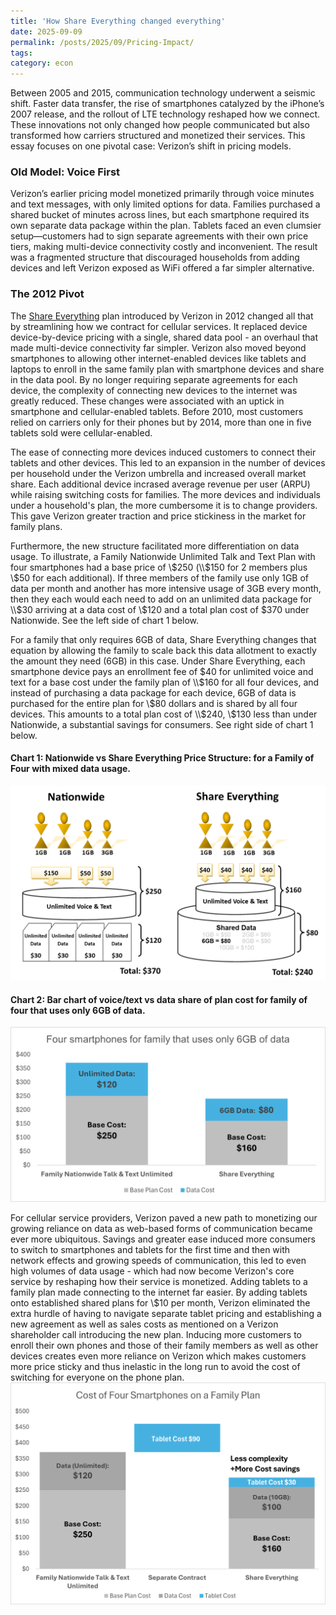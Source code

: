 ```yaml
---
title: 'How Share Everything changed everything'
date: 2025-09-09
permalink: /posts/2025/09/Pricing-Impact/
tags:
category: econ
---
```


Between 2005 and 2015, communication technology underwent a seismic shift. Faster data transfer, the rise of smartphones catalyzed by the iPhone’s 2007 release, and the rollout of LTE technology reshaped how we connect. These innovations not only changed how people communicated but also transformed how carriers structured and monetized their services. This essay focuses on one pivotal case: Verizon’s shift in pricing models.

### Old Model: Voice First 
Verizon’s earlier pricing model monetized primarily through voice minutes and text messages, with only limited options for data. Families purchased a shared bucket of minutes across lines, but each smartphone required its own separate data package within the plan. Tablets faced an even clumsier setup—customers had to sign separate agreements with their own price tiers, making multi-device connectivity costly and inconvenient. The result was a fragmented structure that discouraged households from adding devices and left Verizon exposed as WiFi offered a far simpler alternative.

### The 2012 Pivot
The <u>Share Everything</u> plan introduced by Verizon in 2012 changed all that by streamlining how we contract for cellular services. It replaced device device-by-device pricing with a single, shared data pool - an overhaul that made multi-device connectivity far simpler. Verizon also moved beyond smartphones to allowing other internet-enabled devices like tablets and laptops to enroll in the same family plan with smartphone devices and share in the data pool. By no longer requiring separate agreements for each device, the complexity of connecting new devices to the internet was greatly reduced. These changes were associated with an uptick in smartphone and cellular-enabled tablets. Before 2010, most customers relied on carriers only for their phones but by 2014, more than one in five tablets sold were cellular-enabled. 

The ease of connecting more devices induced customers to connect their tablets and other devices. This led to an expansion in the number of devices per household under the Verizon umbrella and increased overall market share. Each additional device incrased average revenue per user (ARPU) while raising switching costs for families. The more devices and individuals under a household's plan, the more cumbersome it is to change providers. This gave Verizon greater traction and price stickiness in the market for family plans. 

Furthermore, the new structure facilitated more differentiation on data usage.  To  illustrate, a Family Nationwide Unlimited Talk and Text Plan with four smartphones had a base price of \\$250 (\\$150 for 2 members plus \\$50 for each additional). If three members of the family use only 1GB of data per month and another has more intensive usage of 3GB every month, then they each would each need to add on an unlimited data package for \\$30 arriving at a data cost of \\$120 and a total plan cost of $370 under Nationwide. See the left side of chart 1 below. 

For a family that only requires 6GB of data, Share Everything changes that equation by allowing the family to scale back this data allotment to exactly the amount they need (6GB) in this case. Under Share Everything, each smartphone device pays an enrollment fee of $40 for unlimited voice and text for a base cost under the family plan of \\$160 for all four devices, and instead of purchasing a data package for each device, 6GB of data is purchased for the entire plan for \\$80 dollars and is shared by all four devices. This amounts to a total plan cost of \\$240, \\$130 less than under Nationwide, a substantial savings for consumers. See right side of chart 1 below. 

#### Chart 1: Nationwide vs Share Everything Price Structure: for a Family of Four with mixed data usage.
![Verizon Share Everything Pricing Comparison](/images/verizonsharechange.png)

#### Chart 2: Bar chart of voice/text vs data share of plan cost for family of four that uses only 6GB of data.
![Verizon Share Everything Pricing Comparison](/images/chart1.png)




For cellular service providers, Verizon paved a new path to monetizing our growing reliance on data as web-based forms of communication became ever more ubiquitous. Savings and greater ease induced more consumers to switch to smartphones and tablets for the first time and then with network effects and growing speeds of communication, this led to even high volumes of data usage - which had now become Verizon's core service by reshaping how their service is monetized. Adding tablets to a family plan made connecting to the internet far easier. By adding tablets onto established shared plans for \\$10 per month, Verizon eliminated the extra hurdle of having to navigate separate tablet pricing and establishing a new agreement as well as sales costs as mentioned on a Verizon shareholder call introducing the new plan. Inducing more customers to enroll their own phones and those of their family members as well as other devices creates even more reliance on Verizon which makes customers more price sticky and thus inelastic in the long run to avoid the cost of switching for everyone on the phone plan.
![Verizon Share Everything Pricing Comparison](/images/chart2.png)
